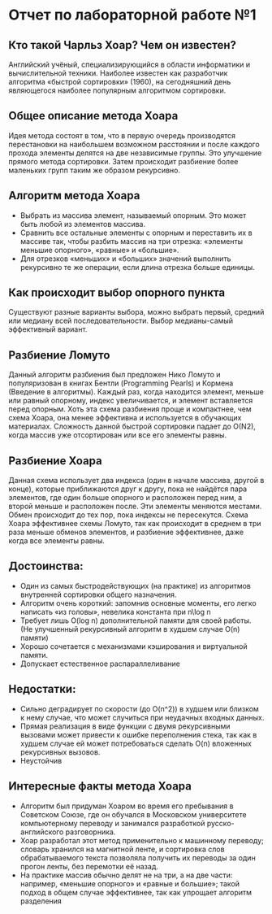 # Отчет по лабораторной работе №1

## Кто такой Чарльз Хоар? Чем он известен?

Английский учёный, специализирующийся в области информатики и вычислительной техники. Наиболее известен как разработчик алгоритма «быстрой сортировки» (1960), на сегодняшний день являющегося наиболее популярным алгоритмом сортировки.

## Общее описание метода Хоара

Идея метода состоят в том, что в первую очередь производятся перестановки на наибольшем возможном расстоянии и после каждого прохода элементы делятся на две независимые группы. Это улучшение прямого метода сортировки. Затем происходит разбиение более маленьких групп таким же образом рекурсивно.

## Алгоритм метода Хоара

+ Выбрать из массива элемент, называемый опорным. Это может быть любой из элементов массива.
+ Сравнить все остальные элементы с опорным и переставить их в массиве так, чтобы разбить массив на три отрезка: «элементы меньшие опорного», «равные» и «большие».
+ Для отрезков «меньших» и «больших» значений выполнить рекурсивно те же операции, если длина отрезка больше единицы.

## Как происходит выбор опорного пункта

Существуют разные варианты выбора, можно выбрать первый, средний или медиану всей последовательности. Выбор медианы-самый эффективный вариант.

## Разбиение Ломуто

Данный алгоритм разбиения был предложен Нико Ломуто и популяризован в книгах Бентли (Programming Pearls) и Кормена (Введение в алгоритмы). Каждый раз, когда находится элемент, меньше или равный опорному, индекс увеличивается, и элемент вставляется перед опорным. Хоть эта схема разбиения проще и компактнее, чем схема Хоара, она менее эффективна и используется в обучающих материалах. Сложность данной быстрой сортировки падает до O(N2), когда массив уже отсортирован или все его элементы равны.

## Разбиение Хоара

Данная схема использует два индекса (один в начале массива, другой в конце), которые приближаются друг к другу, пока не найдётся пара элементов, где один больше опорного и расположен перед ним, а второй меньше и расположен после. Эти элементы меняются местами. Обмен происходит до тех пор, пока индексы не пересекутся. Схема Хоара эффективнее схемы Ломуто, так как происходит в среднем в три раза меньше обменов элементов, и разбиение эффективнее, даже когда все элементы равны.

## Достоинства:

+ Один из самых быстродействующих (на практике) из алгоритмов внутренней сортировки общего назначения.
+ Алгоритм очень короткий: запомнив основные моменты, его легко написать «из головы», невелика константа при  n\log n
+ Требует лишь O(log n) дополнительной памяти для своей работы. (Не улучшенный рекурсивный алгоритм в худшем случае O(n) памяти)
+ Хорошо сочетается с механизмами кэширования и виртуальной памяти.
+ Допускает естественное распараллеливание

## Недостатки:

+ Сильно деградирует по скорости (до O(n^2)) в худшем или близком к нему случае, что может случиться при неудачных входных данных.
+ Прямая реализация в виде функции с двумя рекурсивными вызовами может привести к ошибке переполнения стека, так как в худшем случае ей может потребоваться сделать O(n) вложенных рекурсивных вызовов.
+ Неустойчив

## Интересные факты метода Хоара

+ Алгоритм был придуман Хоаром во время его пребывания в Советском Союзе, где он обучался в Московском университете компьютерному переводу и занимался разработкой русско-английского разговорника.
+ Хоар разработал этот метод применительно к машинному переводу; словарь хранился на магнитной ленте, и сортировка слов обрабатываемого текста позволяла получить их переводы за один прогон ленты, без перемотки её назад.
+ На практике массив обычно делят не на три, а на две части: например, «меньшие опорного» и «равные и большие»; такой подход в общем случае эффективнее, так как упрощает алгоритм разделения
